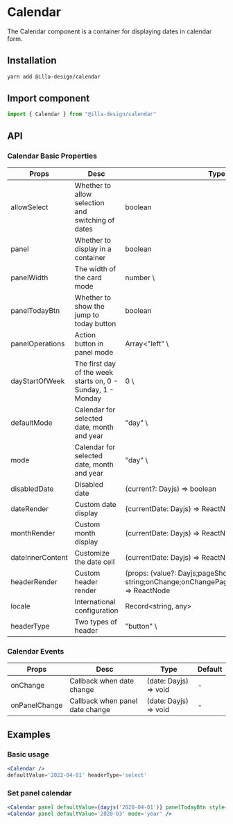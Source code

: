 # Calendar

The Calendar component is a container for displaying dates in calendar form.

## Installation

```bash
yarn add @illa-design/calendar
```

## Import component

```jsx
import { Calendar } from "@illa-design/calendar"
```

## API

### Calendar Basic Properties

| Props            | Desc                                                        | Type                                                                                                             | Default                                                        |
| ---------------- | ----------------------------------------------------------- | ---------------------------------------------------------------------------------------------------------------- | -------------------------------------------------------------- |
| allowSelect      | Whether to allow selection and switching of dates           | boolean                                                                                                          | -                                                              |
| panel            | Whether to display in a container                           | boolean                                                                                                          | -                                                              |
| panelWidth       | The width of the card mode                                  | number \                                                                                                        | string                                             | 265       |
| panelTodayBtn    | Whether to show the jump to today button                    | boolean                                                                                                          | -                                                              |
| panelOperations  | Action button in panel mode                                 | Array<"left" \                                                                                                  | "right" \| "doubleLeft" \| "doubleRight">      | -           |
| dayStartOfWeek   | The first day of the week starts on, 0 - Sunday, 1 - Monday | 0 \                                                                                                             | 1                                                        | 0   |
| defaultMode      | Calendar for selected date, month and year                  | "day" \                                                                                                         | "month"\| "year"                                    | "month" |
| mode             | Calendar for selected date, month and year                  | "day" \                                                                                                         | "month"\|"year"                                      | -      |
| disabledDate     | Disabled date                                               | (current?: Dayjs) => boolean                                                                                     | -                                                              |
| dateRender       | Custom date display                                         | (currentDate: Dayjs) => ReactNode                                                                                | -                                                              |
| monthRender      | Custom month display                                        | (currentDate: Dayjs) => ReactNode                                                                                | -                                                              |
| dateInnerContent | Customize the date cell                                     | (currentDate: Dayjs) => ReactNode                                                                                | -                                                              |
| headerRender     | Custom header render                                        | (props: {value?: Dayjs;pageShowDate?: Dayjs;mode?: string;onChange;onChangePageDate;onChangeMode;}) => ReactNode | -                                                              |
| locale           | International configuration                                 | Record<string, any>                                                                                              | -                                                              |
| headerType       | Two types of header                                         | "button" \                                                                                                      | "select"                                          | "button"   |

### Calendar Events

| Props         | Desc                            | Type                  | Default |
| ------------- | ------------------------------- | --------------------- | ------- |
| onChange      | Callback when date change       | (date: Dayjs) => void | -       |
| onPanelChange | Callback when panel date change | (date: Dayjs) => void | -       |

## Examples

### Basic usage

```jsx
<Calendar />
defaultValue='2022-04-01' headerType='select'
```

### Set panel calendar

```jsx
<Calendar panel defaultValue={dayjs('2020-04-01')} panelTodayBtn style={{ marginRight: 50 }} />
<Calendar panel defaultValue='2020-03' mode='year' />
```
